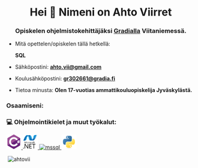 <h1 align="center">Hei 👋 Nimeni on Ahto Viirret</h1>
<h3 align="center">Opiskelen ohjelmistokehittäjäksi <a href="https://www.gradia.fi/">Gradialla</a> Viitaniemessä.</h3>

- Mitä opettelen/opiskelen tällä hetkellä:

  **SQL**

- Sähköpostini: **ahto.vii@gmail.com**
- Koulusähköpostini: **gr302661@gradia.fi**
- Tietoa minusta: **Olen 17-vuotias ammattikouluopiskelija Jyväskylästä.**



<h3 align="left">Osaamiseni:
<p align="left">
</p>

<h3 align="left">💻 Ohjelmointikielet ja muut työkalut:</h3>
<p align="left"> <a href="https://www.w3schools.com/cs/" target="_blank" rel="noreferrer"> <img src="https://raw.githubusercontent.com/devicons/devicon/master/icons/csharp/csharp-original.svg" alt="csharp" width="40" height="40"/> </a> <a href="https://dotnet.microsoft.com/" target="_blank" rel="noreferrer"> <img src="https://raw.githubusercontent.com/devicons/devicon/master/icons/dot-net/dot-net-original-wordmark.svg" alt="dotnet" width="40" height="40"/> </a> <a href="https://www.microsoft.com/en-us/sql-server" target="_blank" rel="noreferrer"> <img src="https://www.svgrepo.com/show/303229/microsoft-sql-server-logo.svg" alt="mssql" width="40" height="40"/> </a> <a href="https://www.python.org" target="_blank" rel="noreferrer"> <img src="https://raw.githubusercontent.com/devicons/devicon/master/icons/python/python-original.svg" alt="python" width="40" height="40"/> </a>

<p>&nbsp;<img align="center" src="https://github-readme-stats.vercel.app/api?username=ahtovii&show_icons=true&locale=en" alt="ahtovii" /></p>
